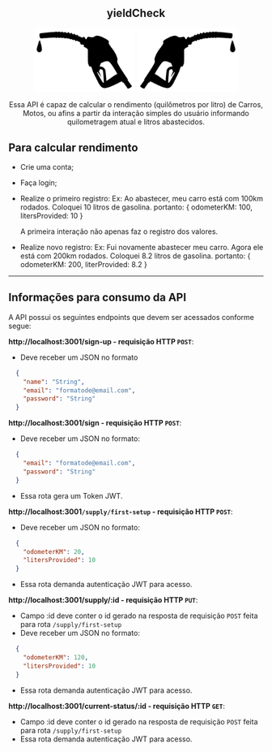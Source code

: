 <div align="center">

## yieldCheck

<img src="./img/bombagun2.svg" width="200px">
<img src="./img/bombagun2_2.png" width="200px">

Essa API é capaz de calcular o rendimento (quilômetros por litro) de Carros, Motos, ou afins a partir da interação simples do usuário informando quilometragem atual e litros abastecidos.

</div>

## Para calcular rendimento
  - Crie uma conta;
  - Faça login;
  - Realize o primeiro registro: 
    Ex: Ao abastecer, meu carro está com 100km rodados. Coloquei 10 litros de gasolina.
    portanto: { odometerKM: 100, litersProvided: 10 }

    A primeira interação não apenas faz o registro dos valores.

  - Realize novo registro:
    Ex: Fui novamente abastecer meu carro. Agora ele está com 200km rodados. Coloquei 8.2 litros de gasolina.
    portanto: { odometerKM: 200, literProvided: 8.2 }

---

## Informações para consumo da API

A API possui os seguintes endpoints que devem ser acessados conforme segue:

**http://localhost:3001/sign-up - requisição HTTP `POST`**:
  - Deve receber um JSON no formato

```json
  {
    "name": "String",
    "email": "formatode@email.com",
    "password": "String"
  }
```

**http://localhost:3001/sign - requisição HTTP `POST`**:
  - Deve receber um JSON no formato:

```json
  {
    "email": "formatode@email.com",
    "password": "String"
  }
```
  - Essa rota gera um Token JWT.

**http://localhost:3001`/supply/first-setup` - requisição HTTP `POST`**:
  - Deve receber um JSON no formato:

```json
  {
    "odometerKM": 20,
    "litersProvided": 10
  }
```
  - Essa rota demanda autenticação JWT para acesso.

**http://localhost:3001/supply/:id - requisição HTTP `PUT`**:
  - Campo :id deve conter o id gerado na resposta de requisição `POST` feita para rota `/supply/first-setup`
  - Deve receber um JSON no formato:

```json
  {
    "odometerKM": 120,
    "litersProvided": 10
  }
```
  - Essa rota demanda autenticação JWT para acesso.

**http://localhost:3001/current-status/:id - requisição HTTP `GET`**:
  - Campo :id deve conter o id gerado na resposta de requisição `POST` feita para rota `/supply/first-setup`
  - Essa rota demanda autenticação JWT para acesso.
